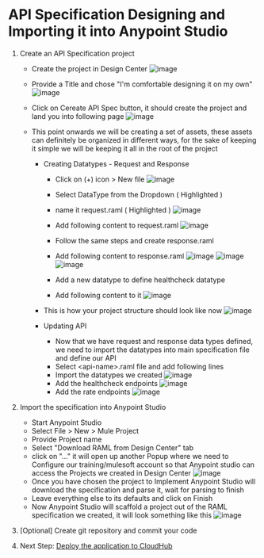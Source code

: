 # API Specification Designing and Importing it into Anypoint Studio
1.  Create an API Specification project
    * Create the project in Design Center
    ![image](https://user-images.githubusercontent.com/7286649/99320509-c9dec980-2839-11eb-9bce-eda82b9c46eb.png)

    * Provide a Title and chose "I'm comfortable designing it on my own"
    ![image](https://user-images.githubusercontent.com/7286649/99320556-e975f200-2839-11eb-98d6-1f55139ebc8d.png)
    * Click on Cereate API Spec button, it should create the project and land you into following page
    ![image](https://user-images.githubusercontent.com/7286649/99320713-39ed4f80-283a-11eb-8f6d-dbf797eda026.png)
    * This point onwards we will be creating a set of assets, these assets can definitely be organized in different ways, for the sake of keeping it simple we will be keeping it all in the root of the project
      * Creating Datatypes - Request and Response
        * Click on (+) icon > New file
        ![image](https://user-images.githubusercontent.com/7286649/99320987-cb5cc180-283a-11eb-9718-122a583e53a1.png)
        * Select DataType from the Dropdown ( Highlighted )
        * name it request.raml ( Highlighted )
        ![image](https://user-images.githubusercontent.com/7286649/99321129-28587780-283b-11eb-9702-66f229d11d66.png)
        * Add following content to request.raml
      ![image](https://user-images.githubusercontent.com/7286649/99346789-77b29e00-2863-11eb-9090-94565cc15eea.png)
        * Follow the same steps and create response.raml
        * Add following content to response.raml
      ![image](https://user-images.githubusercontent.com/7286649/99346825-8ac56e00-2863-11eb-87dd-f490dd31c03c.png)
![image](https://user-images.githubusercontent.com/7286649/99347097-2ce55600-2864-11eb-8862-82326585d48c.png)
![image](https://user-images.githubusercontent.com/7286649/99347119-3ec6f900-2864-11eb-8fad-f109ed60133d.png)

        * Add a new datatype to define healthcheck datatype
        * Add following content to it
      ![image](https://user-images.githubusercontent.com/7286649/99321666-59857780-283c-11eb-84b7-f79be9bea4a0.png)

      * This is how your project structure should look like now
![image](https://user-images.githubusercontent.com/7286649/99322213-78d0d480-283d-11eb-973c-6039fe2d10c1.png)

      * Updating API
        * Now that we have request and response data types defined, we need to import the datatypes into main specification file and define our API
        * Select &lt;api-name&gt;.raml file and add following lines
        * Import the datatypes we created
        ![image](https://user-images.githubusercontent.com/7286649/99322280-a289fb80-283d-11eb-848d-c74b6378c082.png)
        * Add the healthcheck endpoints
        ![image](https://user-images.githubusercontent.com/7286649/99347167-5ef6b800-2864-11eb-8a98-aba1ee4feb83.png)
        * Add the rate endpoints
        ![image](https://user-images.githubusercontent.com/7286649/99347178-6b7b1080-2864-11eb-91b3-c6236ff8e7ba.png)

2.  Import the specification into Anypoint Studio
    * Start Anypoint Studio
    * Select File > New > Mule Project
    * Provide Project name 
    * Select "Download RAML from Design Center" tab
    * click on "..." it will open up another Popup where we need to Configure our training/mulesoft account so that Anypoint studio can access the Projects we created in Design Center
    ![image](https://user-images.githubusercontent.com/7286649/99322935-0a8d1180-283f-11eb-9b2b-b0a066227238.png)
    * Once you have chosen the project to Implement Anypoint Studio will download the specification and parse it, wait for parsing to finish
    * Leave everything else to its defaults and click on Finish
    * Now Anypoint Studio will scaffold a project out of the RAML specification we created, it will look something like this
    ![image](https://user-images.githubusercontent.com/7286649/99323207-b6366180-283f-11eb-9a79-88dc017dcaa4.png)


3.  [Optional] Create git repository and commit your code
4. Next Step: [Deploy the application to CloudHub](https://github.com/ANE-UCD-MULESOFT-TRAINING/issue-api/blob/1.design-and-import/docs/2.%20cloudhub-deployment-steps.md)